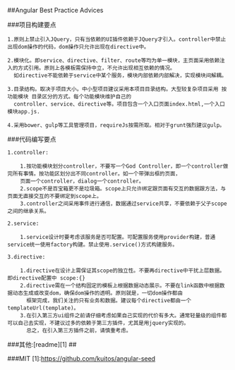 ##Angular Best Practice Advices

###项目构建要点
    
    1.原则上禁止引入JQuery，只有当依赖的UI插件依赖于JQuery才引入。controller中禁止出现dom操作的代码，dom操作只允许出现在directive中。
    
    2.模块化。即service、directive、filter、route等均为单一模块，主页面采用依赖注入的方式引用。原则上各模板需保持中立，不允许出现相互依赖的情况。
      如directive不能依赖于service中某个服务，模块内部依赖内部解决，实现模块间解耦。
      
    3.目录结构。取决于项目大小。中小型项目建议采用本项目目录结构。大型较复杂项目采用 按功能模块 目录区分的方式。每个功能模块维护自己的
      controller、service、directive等。项目包含一个入口页面index.html,一个入口模块app.js.
    
    4.采用bower、gulp等工具管理项目，requireJs按需所取。相对于grunt强烈建议gulp。
    
###代码编写要点

    1.controller:
        
        1.按功能模块划分controller，不要写一个God Controller，即一个controller做完所有事情。按功能区划分出不同controller。如一个带弹出框的页面，
        页面一个controller，dialog一个controller。
        2.scope不是百宝箱更不是垃圾箱。scope上只允许绑定跟页面有交互的数据跟方法，与页面无直接交互的不要绑定到scope上。
        3.controller之间采用事件进行通信，数据通过service共享，不要依赖于父子scope之间的继承关系。
        
    2.service:
        
        1.service设计时要考虑该服务是否可配置。可配置服务使用provider构建，普通service统一使用factory构建。禁止使用.service()方式构建服务。
        
    3.directive:
        
        1.directive在设计上需保证其scope的独立性。不要再directive中干扰上层数据。即directive配置中 scope:{}
        2.directive需在一个结构固定的模板上根据数据动态展示。不要在link函数中根据数据动态生成或改变dom，确保dom操作的透明。原则就是，一切dom操作都由
          框架完成，我们关注的只有业务和数据。建议每个directive都由一个templateUrl(template)。
        3.在引入第三方ui组件之前请仔细考虑如果自己实现的代价有多大。通常轻量级的组件都可以自己去实现，不建议过多的依赖于第三方插件，尤其是用jquery实现的。
          总之，在引入第三方插件之前，请慎重考虑。

###其他:[readme][1] ##
     
###MIT
    [1]:https://github.com/kuitos/angular-seed